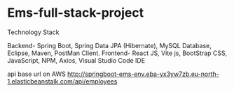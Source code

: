 # Ems-full-stack-project
Technology Stack

Backend- Spring Boot, Spring Data JPA (Hibernate), MySQL Database, Eclipse, Maven, PostMan Client.
Frontend- React JS, Vite js, BootStrap CSS, JavaScript, NPM, Axios, Visual Studio Code IDE

api base url on AWS
http://springboot-ems-env.eba-yx3yw7zb.eu-north-1.elasticbeanstalk.com/api/employees
